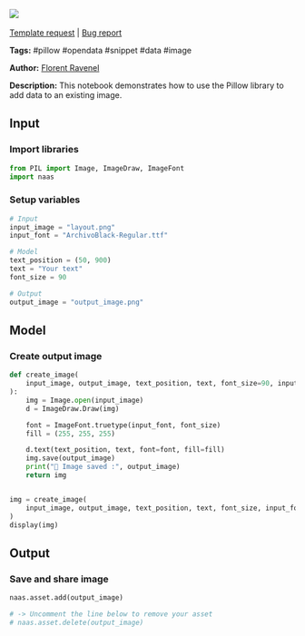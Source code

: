 <a href="https://app.naas.ai/user-redirect/naas/downloader?url=https://raw.githubusercontent.com/jupyter-naas/awesome-notebooks/master/Pillow/Pillow_Add_data_to_image.ipynb" target="_parent"><img src="https://naasai-public.s3.eu-west-3.amazonaws.com/open_in_naas.svg"/></a><br><br><a href="https://github.com/jupyter-naas/awesome-notebooks/issues/new?assignees=&labels=&template=template-request.md&title=Tool+-+Action+of+the+notebook+">Template request</a> | <a href="https://github.com/jupyter-naas/awesome-notebooks/issues/new?assignees=&labels=bug&template=bug_report.md&title=Pillow+-+Add+data+to+image:+Error+short+description">Bug report</a>

**Tags:** #pillow #opendata #snippet #data #image

**Author:** [Florent Ravenel](https://www.linkedin.com/in/florent-ravenel/)

**Description:** This notebook demonstrates how to use the Pillow library to add data to an existing image.

## Input

### Import libraries


```python
from PIL import Image, ImageDraw, ImageFont
import naas
```

### Setup variables


```python
# Input
input_image = "layout.png"
input_font = "ArchivoBlack-Regular.ttf"

# Model
text_position = (50, 900)
text = "Your text"
font_size = 90

# Output
output_image = "output_image.png"
```

## Model

### Create output image


```python
def create_image(
    input_image, output_image, text_position, text, font_size=90, input_font=None
):
    img = Image.open(input_image)
    d = ImageDraw.Draw(img)

    font = ImageFont.truetype(input_font, font_size)
    fill = (255, 255, 255)

    d.text(text_position, text, font=font, fill=fill)
    img.save(output_image)
    print("💾 Image saved :", output_image)
    return img


img = create_image(
    input_image, output_image, text_position, text, font_size, input_font
)
display(img)
```

## Output

### Save and share image


```python
naas.asset.add(output_image)

# -> Uncomment the line below to remove your asset
# naas.asset.delete(output_image)
```
